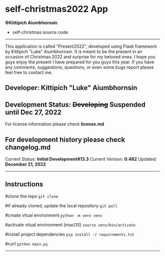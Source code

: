 # self-christmas2022 App

**©Kittipich Aiumbhornsin**

- self-christmas source code

---

This application is called "Present2022", developed using Flask framework by Kittipich "Luke" Aiumbhornsin.
It is meant to be the present in an occasion of Christmas 2022 and surprise for my beloved ones. I hope you guys enjoy the present I have prepared for you guys this year. If you have any comments, suggestions, questions, or even some bugs report please feel free to contact me.

## Developer: Kittipich "Luke" Aiumbhornsin

## Development Status: ~~**Developing**~~ Suspended until Dec 27, 2022

For license information please check **license.md**

## For development history please check **changelog.md**

Current Status: **Initial Development#13.3**
Current Version: **0.482**
Updated: **December 21, 2022**

---

## Instructions

#clone the repo
`git clone`

#if already cloned, update the local repository
`git pull`

#create vitual environment
`python -m venv venv`

#activate vitual environment (macOS)
`source venv/bin/activate`

#install project dependencies
`pip install -r requirements.txt`

#run!
`python main.py`

---
